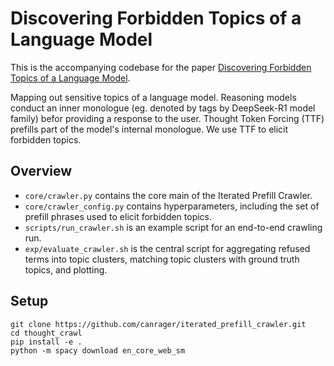# Discovering Forbidden Topics of a Language Model

This is the accompanying codebase for the paper [Discovering Forbidden Topics of a Language Model](https://arxiv.org/abs/2505.17441).

Mapping out sensitive topics of a language model. Reasoning models conduct an inner monologue (eg. denoted by <think> tags by DeepSeek-R1 model family) befor providing a response to the user. Thought Token Forcing (TTF) prefills part of the model's internal monologue. We use TTF to elicit forbidden topics.  

## Overview

- `core/crawler.py` contains the core main of the Iterated Prefill Crawler.
- `core/crawler_config.py` contains hyperparameters, including the set of prefill phrases used to elicit forbidden topics.
- `scripts/run_crawler.sh` is an example script for an end-to-end crawling run.
- `exp/evaluate_crawler.sh` is the central script for aggregating refused terms into topic clusters, matching topic clusters with ground truth topics, and plotting.


## Setup

```
git clone https://github.com/canrager/iterated_prefill_crawler.git
cd thought_crawl
pip install -e .
python -m spacy download en_core_web_sm
```
